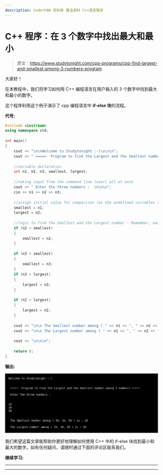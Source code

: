```yaml
---
description: CoderFAN 资料库 算法资料 C++语言程序
---
```


# C++ 程序：在 3 个数字中找出最大和最小

> 原文：<https://www.studytonight.com/cpp-programs/cpp-find-largest-and-smallest-among-3-numbers-program>

大家好！

在本教程中，我们将学习如何用 C++ 编程语言在用户输入的 3 个数字中找到最大和最小的数字。

这个程序利用这个例子演示了 cpp 编程语言中 **if-else 块**的流程。

**代号:**

```cpp
#include <iostream>
using namespace std;

int main()
{
    cout << "\n\nWelcome to Studytonight :-)\n\n\n";
    cout << " =====  Program to find the Largest and the Smallest number among 3 numbers ===== \n\n";

    //variable declaration
    int n1, n2, n3, smallest, largest;

    //taking input from the command line (user) all at once
    cout << " Enter the three numbers :  \n\n\n";
    cin >> n1 >> n2 >> n3;

    //assign initial value for comparison (as the undefined variables store a random value)
    smallest = n1;
    largest = n2;

    //logic to find the Smallest and the Largest number - Remember, each variable stores only the latest value inserted into it.
    if (n2 < smallest)
    {
        smallest = n2;
    }

    if (n3 < smallest)
    {
        smallest = n3;
    }
    if (n3 > largest)
    {
        largest = n3;
    }

    if (n2 > largest)
    {
        largest = n2;
    }

    cout << "\n\n The Smallest number among ( " << n1 << ", " << n2 << ", " << n3 << " ) is : " << smallest;
    cout << "\n\n The Largest number among ( " << n1 << ", " << n2 << ", " << n3 << " ) is : " << largest;

    cout << "\n\n\n";

    return 0;
} 
```

**输出:**

![C++ largest and smallest](img/a19867b2c8dc4d4a6af37ea7350fbbaf.png)

我们希望这篇文章能帮助你更好地理解如何使用 C++ 中的 if-else 块找到最小和最大的数字。如有任何疑问，请随时通过下面的评论区联系我们。

**继续学习:**

* * *

* * *